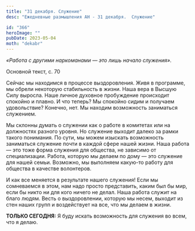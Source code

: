 ```yaml
---
title: "31 декабря. Служение"
desc: "Ежедневные размышления АН - 31 декабря.  Служение"

id: "366"
heroImage: ""
pubDate: 2023-05-04
moth: "dekabr"
---
```


_«Работа с другими наркоманами — это лишь начало служения»._

Основной текст, с. 70

Сейчас мы находимся в процессе выздоровления. Живя в программе, мы обрели
некоторую стабильность в жизни. Наша вера в Высшую Силу выросла. Наше личное
духовное пробуждение происходит спокойно и плавно. И что теперь? Мы спокойно
сидим и получаем удовольствие? Конечно, нет. Мы находим возможность заниматься
служением.

Мы склонны думать о служении как о работе в комитетах или на должностях
разного уровня. Но служение выходит далеко за рамки такого понимания. По сути,
мы можем изыскать возможность заниматься служение почти в каждой сфере нашей
жизни. Наша работа — это тоже форма служения для общества, не зависимо от
специализации. Работа, которую мы делаем по дому — это служение для нашей
семьи. Возможно, мы выполняем какую-то работу для общества в качестве
волонтеров.

И как все меняется в результате нашего служения! Если мы сомневаемся в этом,
нам надо просто представить, каким был бы мир, если бы никто ни для кого
ничего не делал. Наша работа служит на благо людям. Весть о выздоровлении,
которую мы несем, выходит из стен наших групп и воздействует на все, что мы
делаем в жизни.

**ТОЛЬКО СЕГОДНЯ:** Я буду искать возможность для служения во всем, что я
делаю.
